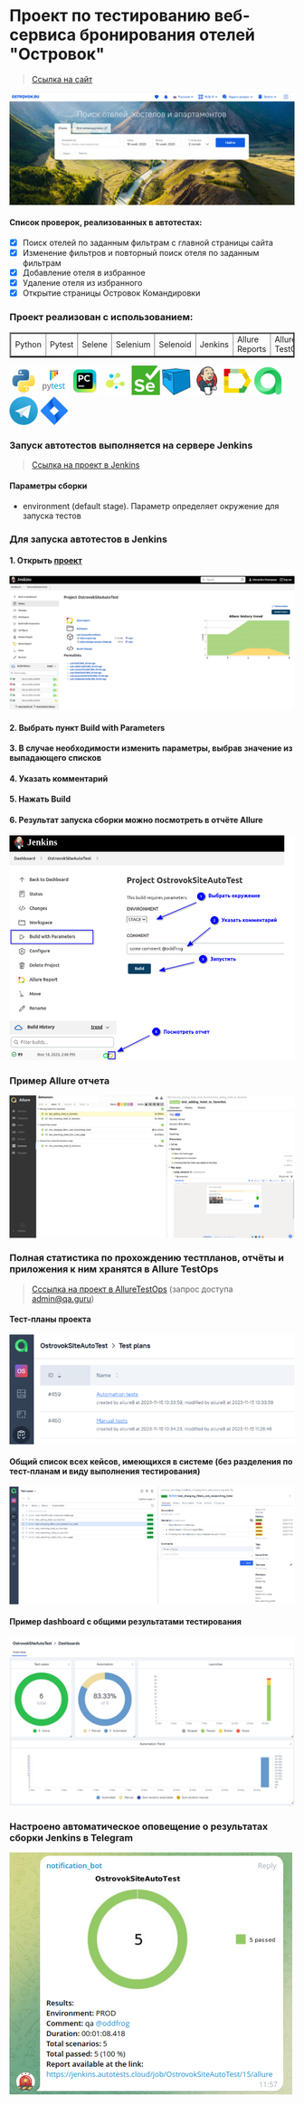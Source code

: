 <h1> Проект по тестированию веб-сервиса бронирования отелей "Островок"</h1>

> <a target="_blank" href="https://ostrovok.ru">Ссылка на сайт</a>

![This is an image](design/image/mainpage.png)

#### Список проверок, реализованных в автотестах:
- [x] Поиск отелей по заданным фильтрам с главной страницы сайта
- [x] Изменение фильтров и повторный поиск отеля по заданным фильтрам
- [x] Добавление отеля в избранное
- [x] Удаление отеля из избранного
- [x] Открытие страницы Островок Командировки

### Проект реализован с использованием:

<table border="2">
  <tbody>
    <tr>
        <td>Python</td>
        <td>Pytest</td>
        <td>Selene</td>
        <td>Selenium</td>
        <td>Selenoid</td>
        <td>Jenkins</td>
        <td>Allure Reports</td>
        <td>Allure TestOps</td>
        <td>Jira</td>
    </tr>
  </tbody>
</table>

<img src="design/icons/python-original.svg" width="50"> <img src="design/icons/pytest.png" width="50"> <img src="design/icons/intellij_pycharm.png" width="50"> <img src="design/icons/selene.png" width="50"> <img src="design/icons/selenium.png" width="50"> <img src="design/icons/selenoid.png" width="50"> <img src="design/icons/jenkins.png" width="50"> <img src="design/icons/allure_report.png" width="50"> <img src="design/icons/allure_testops.png" width="50"> <img src="design/icons/tg.png" width="50"> <img src="design/icons/jira.png" width="50">

### Запуск автотестов выполняется на сервере Jenkins
> <a target="_blank" href="https://jenkins.autotests.cloud/job/OstrovokSiteAutoTest/">Ссылка на проект в Jenkins</a>

#### Параметры сборки

* environment (default stage). Параметр определяет окружение для запуска тестов


### Для запуска автотестов в Jenkins

#### 1. Открыть <a target="_blank" href="https://jenkins.autotests.cloud/job/OstrovokSiteAutoTest/">проект</a>

![This is an image](design/image/jenkins_project.png)

#### 2. Выбрать пункт **Build with Parameters**
#### 3. В случае необходимости изменить параметры, выбрав значение из выпадающего списков
#### 4. Указать комментарий
#### 5. Нажать **Build**
#### 6. Результат запуска сборки можно посмотреть в отчёте Allure

![This is an image](design/image/jenkins_build.png)

### Пример Allure отчета
![This is an image](design/image/allure_report.png)

### Полная статистика по прохождению тестпланов, отчёты и приложения к ним хранятся в Allure TestOps
> <a target="_blank" href="https://allure.autotests.cloud/project/3786/dashboards">Сссылка на проект в AllureTestOps</a> (запрос доступа admin@qa.guru)

#### Тест-планы проекта
![This is an image](design/image/allure_TestOps_test_plans.png)

#### Общий список всех кейсов, имеющихся в системе (без разделения по тест-планам и виду выполнения тестирования)
![This is an image](design/image/allure_TestOps_test_cases.png)
#### Пример dashboard с общими результатами тестирования
![This is an image](design/image/allure_TestOps_dashboard.png)

### Настроено автоматическое оповещение о результатах сборки Jenkins в Telegram
![This is an image](design/image/tg_notification.png)








